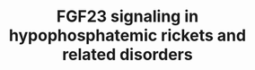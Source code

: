 ---
annotations:
- id: DOID:14705
  parent: genetic disease
  type: Disease Ontology
  value: Pfeiffer syndrome
- id: DOID:4480
  type: Disease Ontology
  value: achondroplasia
- id: CL:0000062
  parent: native cell
  type: Cell Type Ontology
  value: osteoblast
- id: DOID:10609
  type: Disease Ontology
  value: rickets
- id: DOID:0110915
  parent: genetic disease
  type: Disease Ontology
  value: childhood hypophosphatasia
- id: DOID:0060703
  parent: genetic disease
  type: Disease Ontology
  value: Muenke Syndrome
- id: DOID:0080041
  parent: genetic disease
  type: Disease Ontology
  value: hypochondroplasia
- id: PW:0001181
  parent: regulatory pathway
  type: Pathway Ontology
  value: altered fibroblast growth factor 23 signaling pathway
- id: DOID:0050445
  parent: genetic disease
  type: Disease Ontology
  value: X-linked dominant hypophosphatemic rickets
- id: DOID:0110913
  parent: genetic disease
  type: Disease Ontology
  value: adult hypophosphatasia
- id: DOID:2339
  type: Disease Ontology
  value: Crouzon syndrome
authors:
- Rlee
- Azankl
- Khanspers
- Eweitz
- Egonw
citedin:
- link: PMC9537444
  title: Bioinformatics and systems-biology analysis to determine the effects of Coronavirus
    disease 2019 on patients with allergic asthma (2022)
communities:
- SkeletalDysplasia
description: Hypophosphatemic rickets refers to a group of rare genetic disorders
  characterised by  clinical and radiographical features similar to rickets but caused
  by abnormalities in phosphate metabolism. The most common form, X-linked hypophosphatemic
  rickets (XLH), is caused by inactivating mutations in the PHEX gene, which encodes
  the phosphate-regulating neutral endopeptidase PHEX.  Patients with XLH have elevated
  levels of fibroblast growth factor 23 (FGF23), which is thought to mediate many
  of the clinical manifestations of the disease. Elevated FGF23 levels have also been
  observed in other hypophosphatemic disorders, yet the role of FGF23 in the pathophysiology
  of these disorders is incompletely understood. This pathway illustrates hypophosphatemic
  and autocrine/paracrine molecular pathways that have been proposed to link FGF23
  to the bone abnormalities observed in XLH and related disorders. For further details,
  see [https://www.ncbi.nlm.nih.gov/pubmed/30808384]
last-edited: 2024-02-24
ndex: 2ebc725b-8b6d-11eb-9e72-0ac135e8bacf
organisms:
- Homo sapiens
redirect_from:
- /index.php/Pathway:WP4790
- /instance/WP4790
- /instance/WP4790_r128855
revision: r128855
schema-jsonld:
- '@context': https://schema.org/
  '@id': https://wikipathways.github.io/pathways/WP4790.html
  '@type': Dataset
  creator:
    '@type': Organization
    name: WikiPathways
  description: Hypophosphatemic rickets refers to a group of rare genetic disorders
    characterised by  clinical and radiographical features similar to rickets but
    caused by abnormalities in phosphate metabolism. The most common form, X-linked
    hypophosphatemic rickets (XLH), is caused by inactivating mutations in the PHEX
    gene, which encodes the phosphate-regulating neutral endopeptidase PHEX.  Patients
    with XLH have elevated levels of fibroblast growth factor 23 (FGF23), which is
    thought to mediate many of the clinical manifestations of the disease. Elevated
    FGF23 levels have also been observed in other hypophosphatemic disorders, yet
    the role of FGF23 in the pathophysiology of these disorders is incompletely understood.
    This pathway illustrates hypophosphatemic and autocrine/paracrine molecular pathways
    that have been proposed to link FGF23 to the bone abnormalities observed in XLH
    and related disorders. For further details, see [https://www.ncbi.nlm.nih.gov/pubmed/30808384]
  keywords:
  - 25-Hydroxyvitamin D
  - ALPL
  - CCND1
  - CDKN1A
  - CYP11B2
  - CYP24A1
  - CYP27B1
  - Ca2+
  - DMP1
  - ENPP1
  - FAM20C
  - FGF23
  - FGFR2
  - FGFR3
  - GALNT3
  - KL
  - NFKB1
  - NFKB2
  - ORAI1
  - PHEX
  - PTH
  - Phosphorous
  - Pyrophosphate
  - ROS1
  - SLC34A1
  - SLC34A3
  - SPP1
  license: CC0
  name: FGF23 signaling in hypophosphatemic rickets and related disorders
seo: CreativeWork
title: FGF23 signaling in hypophosphatemic rickets and related disorders
wpid: WP4790
---